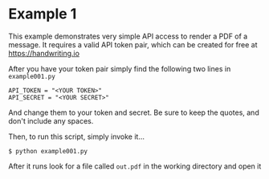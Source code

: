 Example 1
===============

This example demonstrates very simple API access to render a PDF of a message.
It requires a valid API token pair, which can be created for free at
https://handwriting.io

After you have your token pair simply find the following two lines in
 `example001.py`

    API_TOKEN = "<YOUR TOKEN>"
    API_SECRET = "<YOUR SECRET>"

And change them to your token and secret. Be sure to keep the quotes, and don't include
any spaces.

Then, to run this script, simply invoke it...

    $ python example001.py

After it runs look for a file called `out.pdf` in the working directory and open it

